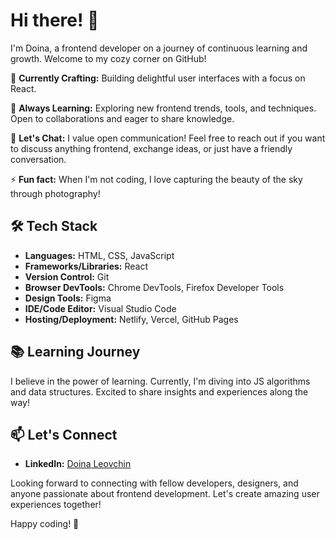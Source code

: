 # Hi there! 👋

I'm Doina, a frontend developer on a journey of continuous learning and growth. Welcome to my cozy corner on GitHub!

🚀 **Currently Crafting:** Building delightful user interfaces with a focus on React.

🌱 **Always Learning:** Exploring new frontend trends, tools, and techniques. Open to collaborations and eager to share knowledge.

💬 **Let's Chat:** I value open communication! Feel free to reach out if you want to discuss anything frontend, exchange ideas, or just have a friendly conversation.

⚡ **Fun fact:** When I'm not coding, I love capturing the beauty of the sky through photography!

## 🛠️ Tech Stack

- **Languages:** HTML, CSS, JavaScript
- **Frameworks/Libraries:** React
- **Version Control:** Git
- **Browser DevTools:** Chrome DevTools, Firefox Developer Tools
- **Design Tools:** Figma
- **IDE/Code Editor:** Visual Studio Code
- **Hosting/Deployment:** Netlify, Vercel, GitHub Pages

## 📚 Learning Journey

I believe in the power of learning. Currently, I'm diving into JS algorithms and data structures. Excited to share insights and experiences along the way!

## 📫 Let's Connect

- **LinkedIn:** [Doina Leovchin](https://www.linkedin.com/in/doinaleovchindeveloper/)

Looking forward to connecting with fellow developers, designers, and anyone passionate about frontend development. Let's create amazing user experiences together!

Happy coding! 🌈



